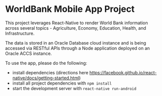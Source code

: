 # WorldBank Mobile App Project

This project leverages React-Native to render World Bank information across several topics - Agriculture, Economy, Education, Health, and Infrastructure.

The data is stored in an Oracle Database cloud instance and is being accessed via RESTful APIs through a Node application deployed on an Oracle ACCS instance.

To use the app, please do the following:

* install dependencies (directions here https://facebook.github.io/react-native/docs/getting-started.html)
* install all project dependencies with `npm install`
* start the development server with `react-native run-android`
